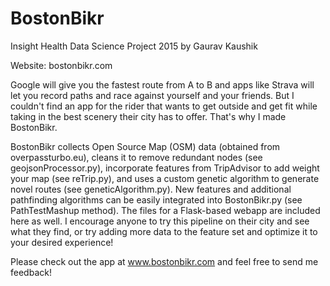 # BostonBikr
Insight Health Data Science Project 2015 by Gaurav Kaushik

Website: bostonbikr.com

Google will give you the fastest route from A to B and apps like Strava will let you record paths and race against yourself and your friends. But I couldn't find an app for the rider that wants to get outside and get fit while taking in the best scenery their city has to offer. That's why I made BostonBikr.

BostonBikr collects Open Source Map (OSM) data (obtained from overpassturbo.eu), cleans it to remove redundant nodes (see geojsonProcessor.py), incorporate features from TripAdvisor to add weight your map (see reTrip.py), and uses a custom genetic algorithm to generate novel routes (see geneticAlgorithm.py). New features and additional pathfinding algorithms can be easily integrated into BostonBikr.py (see PathTestMashup method). The files for a Flask-based webapp are included here as well. I encourage anyone to try this pipeline on their city and see what they find, or try adding more data to the feature set and optimize it to your desired experience!

Please check out the app at www.bostonbikr.com and feel free to send me feedback!
